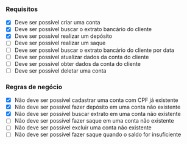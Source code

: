 ### Requisitos
- [X] Deve ser possível criar uma conta <br>
- [x] Deve ser possível buscar o extrato bancário do cliente <br>
- [x] Deve ser possível realizar um depósito <br>
- [ ] Deve ser possível realizar um saque <br>
- [ ] Deve ser possível buscar o extrato bancário do cliente por data <br>
- [ ] Deve ser possível atualizar dados da conta do cliente <br>
- [ ] Deve ser possível obter dados da conta do cliente <br>
- [ ] Deve ser possível deletar uma conta <br>

### Regras de negócio
- [x] Não deve ser possível cadastrar uma conta com CPF já existente <br>
- [x] Não deve ser possível fazer depósito em uma conta não existente <br>
- [x] Não deve ser possível buscar extrato em uma conta não existente <br>
- [ ] Não deve ser possível fazer saque em uma conta não existente <br>
- [ ] Não deve ser possível excluir uma conta não existente <br>
- [ ] Não deve ser possível fazer saque quando o saldo for insuficiente <br>
